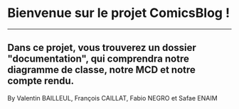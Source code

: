 # Bienvenue sur le projet ComicsBlog !
***
## Dans ce projet, vous trouverez un dossier "documentation", qui comprendra notre diagramme de classe, notre MCD et notre compte rendu.

By Valentin BAILLEUL, François CAILLAT, Fabio NEGRO et Safae ENAIM
